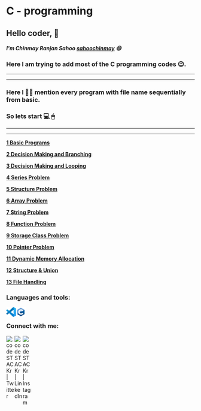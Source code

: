 # C - programming

## Hello coder, 👋

##### I'm Chinmay Ranjan Sahoo [sahoochinmay][website] 😄

### Here I am trying to add most of the C programming codes 😉. 

---

---

### Here I 👨‍🎓 mention every program with file name sequentially from basic.


### So lets start 💻 🖱
---
---
**[1 Basic Programs](https://github.com/sahoochinmay/C-Programming/tree/master/1%20Basic%20Programs)**


**[2 Decision Making and Branching](https://github.com/sahoochinmay/C-Programming/tree/master/2%20Decision%20Making%20and%20Branching)**

**[3 Decision Making and Looping](https://github.com/sahoochinmay/C-Programming/tree/master/3%20Decisin%20Making%20and%20looping)**

**[4 Series Problem](https://github.com/sahoochinmay/C-Programming/tree/master/4%20Series%20Problem)**

**[5 Structure Problem](https://github.com/sahoochinmay/C-Programming/tree/master/5%20Structure%20Problem)**

**[6 Array Problem](https://github.com/sahoochinmay/C-Programming/tree/master/6%20Array%20Problem)**

**[7 String Problem](https://github.com/sahoochinmay/C-Programming/tree/master/7%20String%20Problem)**

**[8 Function Problem](https://github.com/sahoochinmay/C-Programming/tree/master/8%20Function%20Problem)**

**[9 Storage Class Problem](https://github.com/sahoochinmay/C-Programming/tree/master/9%20Storage%20Class%20Problem)**

**[10 Pointer Problem](https://github.com/sahoochinmay/C-Programming/tree/master/10%20Pointer%20Problem)**

**[11 Dynamic Memory Allocation](https://github.com/sahoochinmay/C-Programming/tree/master/11%20Dynamic%20Memory%20Allocation)**

**[12 Structure & Union](https://github.com/sahoochinmay/C-Programming/tree/master/12%20Structure%20&%20Union)**

**[13 File Handling](https://github.com/sahoochinmay/C-Programming/tree/master/13%20File%20Handling)**

### Languages and tools:

[<img align="left" alt="Visual Studio Code" width="26px" src="https://raw.githubusercontent.com/github/explore/80688e429a7d4ef2fca1e82350fe8e3517d3494d/topics/visual-studio-code/visual-studio-code.png" />][vscode]
[<img align="left" alt="c-programming" width="26px" src="https://raw.githubusercontent.com/github/explore/80688e429a7d4ef2fca1e82350fe8e3517d3494d/topics/c/c.png" />][c]
<br/>

### Connect with me:

[<img align="left" alt="codeSTACKr | Twitter" width="22px" src="https://cdn.jsdelivr.net/npm/simple-icons@v3/icons/twitter.svg" />][twitter]
[<img align="left" alt="codeSTACKr | LinkedIn" width="22px" src="https://cdn.jsdelivr.net/npm/simple-icons@v3/icons/linkedin.svg" />][linkedin]
[<img align="left" alt="codeSTACKr | Instagram" width="22px" src="https://cdn.jsdelivr.net/npm/simple-icons@v3/icons/instagram.svg" />][instagram]

[twitter]: https://twitter.com/_Sahoochinmay
[instagram]: https://www.instagram.com/_sahoochinmay/
[linkedin]: https://www.linkedin.com/in/chinmay-ranjan-sahoo-865b75161/





[website]: https://github.com/sahoochinmay
[facebook]: https://www.facebook.com/chinmay.ranjan.961/
[vscode]: https://code.visualstudio.com/
[c]: https://g.co/kgs/HJyHvh
[readme]: https://github.com/sahoochinmay/C-Programming
[youtube]: https://www.youtube.com/channel/UCjPFubL0hA0EuSjTgj2pW2g
